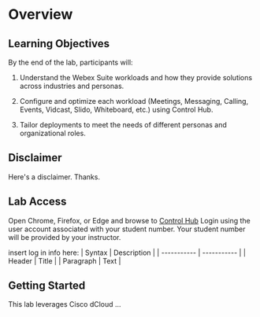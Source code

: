 # Overview

## Learning Objectives

By the end of the lab, participants will:   

1. Understand the Webex Suite workloads and how they provide solutions across industries and personas.   

2. Configure and optimize each workload (Meetings, Messaging, Calling, Events, Vidcast, Slido, Whiteboard, etc.) using Control Hub.   

3. Tailor deployments to meet the needs of different personas and organizational roles.   

## Disclaimer

Here's a disclaimer. Thanks.

## Lab Access

Open Chrome, Firefox, or Edge and browse to [Control Hub](https://admin.webex.com)
Login using the user account associated with your student number. Your student number will be provided by your instructor.

insert log in info here:
	| Syntax | Description |
| ----------- | ----------- |
| Header | Title |
| Paragraph | Text |

## Getting Started

This lab leverages Cisco dCloud ...
